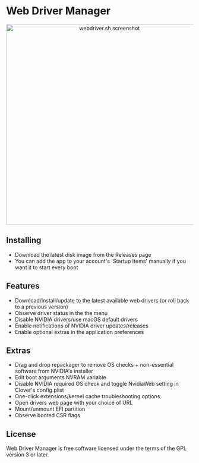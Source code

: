 # Web Driver Manager

<p align="center">
<picture>
<source srcset="https://github.com/vulgo/WebDriverManager/raw/master/Images/screenshot.png, https://github.com/vulgo/WebDriverManager/raw/master/Images/screenshot@2x.png 2x" />
<img src="https://github.com/vulgo/WebDriverManager/raw/master/Images/screenshot@2x.png" alt="webdriver.sh screenshot" width="540" />
</picture>
</p>

## Installing

- Download the latest disk image from the Releases page
- You can add the app to your account's 'Startup Items' manually if you want it to start every boot

## Features

- Download/install/update to the latest available web drivers (or roll back to a previous version)
- Observe driver status in the the menu
- Disable NVIDIA drivers/use macOS default drivers
- Enable notifications of NVIDIA driver updates/releases
- Enable optional extras in the application preferences

## Extras

- Drag and drop repackager to remove OS checks + non-essential software from NVIDIA's installer
- Edit boot arguments NVRAM variable
- Disable NVIDIA required OS check and toggle NvidiaWeb setting in Clover's config.plist
- One-click extensions/kernel cache troubleshooting options
- Open drivers web page with your choice of URL
- Mount/unmount EFI partition
- Observe booted CSR flags

## License

Web Driver Manager is free software licensed under the terms of the GPL version 3 or later.
